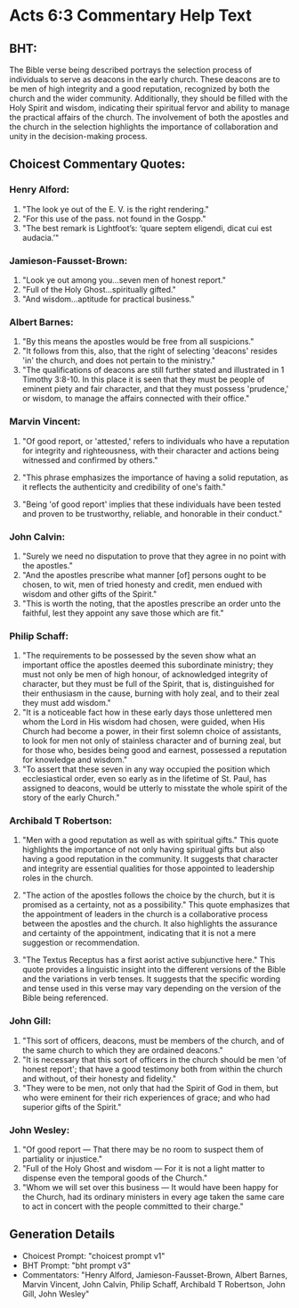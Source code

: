 # Acts 6:3 Commentary Help Text

## BHT:
The Bible verse being described portrays the selection process of individuals to serve as deacons in the early church. These deacons are to be men of high integrity and a good reputation, recognized by both the church and the wider community. Additionally, they should be filled with the Holy Spirit and wisdom, indicating their spiritual fervor and ability to manage the practical affairs of the church. The involvement of both the apostles and the church in the selection highlights the importance of collaboration and unity in the decision-making process.

## Choicest Commentary Quotes:
### Henry Alford:
1. "The look ye out of the E. V. is the right rendering." 
2. "For this use of the pass. not found in the Gospp."
3. "The best remark is Lightfoot’s: ‘quare septem eligendi, dicat cui est audacia.’"

### Jamieson-Fausset-Brown:
1. "Look ye out among you...seven men of honest report." 
2. "Full of the Holy Ghost...spiritually gifted." 
3. "And wisdom...aptitude for practical business."

### Albert Barnes:
1. "By this means the apostles would be free from all suspicions."
2. "It follows from this, also, that the right of selecting 'deacons' resides 'in' the church, and does not pertain to the ministry."
3. "The qualifications of deacons are still further stated and illustrated in 1 Timothy 3:8-10. In this place it is seen that they must be people of eminent piety and fair character, and that they must possess 'prudence,' or wisdom, to manage the affairs connected with their office."

### Marvin Vincent:
1. "Of good report, or 'attested,' refers to individuals who have a reputation for integrity and righteousness, with their character and actions being witnessed and confirmed by others."

2. "This phrase emphasizes the importance of having a solid reputation, as it reflects the authenticity and credibility of one's faith."

3. "Being 'of good report' implies that these individuals have been tested and proven to be trustworthy, reliable, and honorable in their conduct."

### John Calvin:
1. "Surely we need no disputation to prove that they agree in no point with the apostles."
2. "And the apostles prescribe what manner [of] persons ought to be chosen, to wit, men of tried honesty and credit, men endued with wisdom and other gifts of the Spirit."
3. "This is worth the noting, that the apostles prescribe an order unto the faithful, lest they appoint any save those which are fit."

### Philip Schaff:
1. "The requirements to be possessed by the seven show what an important office the apostles deemed this subordinate ministry; they must not only be men of high honour, of acknowledged integrity of character, but they must be full of the Spirit, that is, distinguished for their enthusiasm in the cause, burning with holy zeal, and to their zeal they must add wisdom."
2. "It is a noticeable fact how in these early days those unlettered men whom the Lord in His wisdom had chosen, were guided, when His Church had become a power, in their first solemn choice of assistants, to look for men not only of stainless character and of burning zeal, but for those who, besides being good and earnest, possessed a reputation for knowledge and wisdom."
3. "To assert that these seven in any way occupied the position which ecclesiastical order, even so early as in the lifetime of St. Paul, has assigned to deacons, would be utterly to misstate the whole spirit of the story of the early Church."

### Archibald T Robertson:
1. "Men with a good reputation as well as with spiritual gifts." This quote highlights the importance of not only having spiritual gifts but also having a good reputation in the community. It suggests that character and integrity are essential qualities for those appointed to leadership roles in the church.

2. "The action of the apostles follows the choice by the church, but it is promised as a certainty, not as a possibility." This quote emphasizes that the appointment of leaders in the church is a collaborative process between the apostles and the church. It also highlights the assurance and certainty of the appointment, indicating that it is not a mere suggestion or recommendation.

3. "The Textus Receptus has a first aorist active subjunctive here." This quote provides a linguistic insight into the different versions of the Bible and the variations in verb tenses. It suggests that the specific wording and tense used in this verse may vary depending on the version of the Bible being referenced.

### John Gill:
1. "This sort of officers, deacons, must be members of the church, and of the same church to which they are ordained deacons."
2. "It is necessary that this sort of officers in the church should be men 'of honest report'; that have a good testimony both from within the church and without, of their honesty and fidelity."
3. "They were to be men, not only that had the Spirit of God in them, but who were eminent for their rich experiences of grace; and who had superior gifts of the Spirit."

### John Wesley:
1. "Of good report — That there may be no room to suspect them of partiality or injustice."
2. "Full of the Holy Ghost and wisdom — For it is not a light matter to dispense even the temporal goods of the Church."
3. "Whom we will set over this business — It would have been happy for the Church, had its ordinary ministers in every age taken the same care to act in concert with the people committed to their charge."


## Generation Details
- Choicest Prompt: "choicest prompt v1"
- BHT Prompt: "bht prompt v3"
- Commentators: "Henry Alford, Jamieson-Fausset-Brown, Albert Barnes, Marvin Vincent, John Calvin, Philip Schaff, Archibald T Robertson, John Gill, John Wesley"
